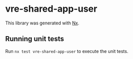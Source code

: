 # vre-shared-app-user

This library was generated with [Nx](https://nx.dev).


## Running unit tests

Run `nx test vre-shared-app-user` to execute the unit tests.

